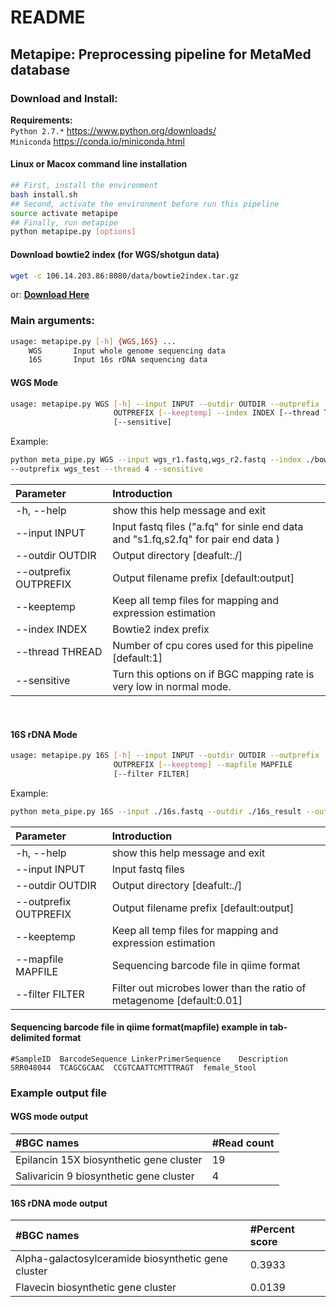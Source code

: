 README
=============

## Metapipe: Preprocessing pipeline for MetaMed database

### Download and Install: <br>
**Requirements:** <br>
`Python 2.7.*` https://www.python.org/downloads/ <br>
`Miniconda` https://conda.io/miniconda.html <br>


#### Linux or Macox command line installation
```Bash
## First, install the environment
bash install.sh
## Second, activate the environment before run this pipeline
source activate metapipe
## Finally, run metapipe
python metapipe.py [options]
```
#### Download bowtie2 index (for WGS/shotgun data) <br>
```Bash
wget -c 106.14.203.86:8080/data/bowtie2index.tar.gz
```
or: __[Download Here](http://106.14.203.86:8080/data/bowtie2index.tar.gz "悬停显示")__

### Main arguments: <br>

```Bash
usage: metapipe.py [-h] {WGS,16S} ... 
    WGS       Input whole genome sequencing data 
    16S       Input 16s rDNA sequencing data 
```
#### WGS Mode <br>
```Bash
usage: metapipe.py WGS [-h] --input INPUT --outdir OUTDIR --outprefix
                       OUTPREFIX [--keeptemp] --index INDEX [--thread THREAD]
                       [--sensitive]
```
Example: <br>
```Bash
python meta_pipe.py WGS --input wgs_r1.fastq,wgs_r2.fastq --index ./bowtie2index/mibig_bgc --outdir ./wgs_result 
--outprefix wgs_test --thread 4 --sensitive
```
|  Parameter   |  Introduction |
| :---------- | :-------- |
| -h, --help     |       show this help message and exit |
|  --input INPUT    |     Input fastq files ("a.fq" for sinle end data <br> and "s1.fq,s2.fq" for pair end data ) |
|  --outdir OUTDIR   |   Output directory [deafult:./] |
| --outprefix OUTPREFIX | Output filename prefix [default:output]|
|  --keeptemp      |      Keep all temp files for mapping and expression estimation|
|  --index INDEX     |    Bowtie2 index prefix |
|  --thread THREAD   |    Number of cpu cores used for this pipeline [default:1] |
|  --sensitive      |     Turn this options on if BGC mapping rate is very low in normal mode. |
<br>

#### 16S rDNA Mode <br>
```Bash
usage: metapipe.py 16S [-h] --input INPUT --outdir OUTDIR --outprefix
                       OUTPREFIX [--keeptemp] --mapfile MAPFILE
                       [--filter FILTER]
```
Example: <br>
```Bash
python meta_pipe.py 16S --input ./16s.fastq --outdir ./16s_result --outprefix 16s_test --mapfile ./16s_map.txt
```

|  Parameter   |  Introduction |
| :---------- | :-------- |
|  -h, --help    |        show this help message and exit |
|  --input INPUT   |      Input fastq files |
|  --outdir OUTDIR   |    Output directory [deafult:./] |
|  --outprefix OUTPREFIX | Output filename prefix [default:output] |
|  --keeptemp     |       Keep all temp files for mapping and expression estimation |
|  --mapfile MAPFILE  |   Sequencing barcode file in qiime format |
|  --filter FILTER  |     Filter out microbes lower than the ratio of metagenome [default:0.01] |

#### Sequencing barcode file in qiime format(mapfile) example in tab-delimited format <br>
`#SampleID	BarcodeSequence	LinkerPrimerSequence	Description` <br>
`SRR048044	TCAGCGCAAC	CCGTCAATTCMTTTRAGT	female_Stool`  <br>

### Example output file
#### WGS mode output <br>
|  #BGC names  |  #Read count |
| :---------- | :-------- |
|Epilancin 15X biosynthetic gene cluster |	19|
|Salivaricin 9 biosynthetic gene cluster |	4 |

#### 16S rDNA mode output <br>
|  #BGC names  |  #Percent score |
| :---------- | :-------- |
|Alpha-galactosylceramide biosynthetic gene cluster|	0.3933|
|Flavecin biosynthetic gene cluster	| 0.0139 |


